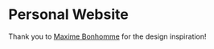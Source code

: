 # Personal Website 

Thank you to [Maxime Bonhomme](https://bonhomme.lol/) for the design inspiration!
